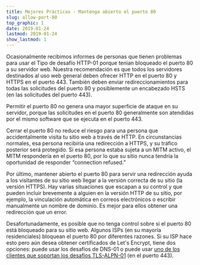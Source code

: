 ```yaml
---
title: Mejores Prácticas - Mantenga abierto el puerto 80
slug: allow-port-80
top_graphic: 1
date: 2019-01-24
lastmod: 2019-01-24
show_lastmod: 1
---
```



Ocasionalmente recibimos informes de personas que tienen problemas para usar el Tipo de desafío HTTP-01 porque tenian bloqueado el puerto 80 a su servidor web. Nuestra recomendación es que todos los servidores destinados al uso web general deben ofrecer HTTP en el puerto 80 y HTTPS en el puerto 443. También deben enviar redireccionamientos para todas las solicitudes del puerto 80 y posiblemente un encabezado HSTS (en las solicitudes del puerto 443).

Permitir el puerto 80 no genera una mayor superficie de ataque en su servidor, porque las solicitudes en el puerto 80 generalmente son atendidas por el mismo software que se ejecuta en el puerto 443.

Cerrar el puerto 80 no reduce el riesgo para una persona que accidentalmente visita tu sitio web a través de HTTP. En circunstancias normales, esa persona recibiría una redirección a HTTPS, y su tráfico posterior será protegido. Si esa persona estaba sujeta a un MITM activo, el MITM respondería en el puerto 80, por lo que su sitio nunca tendría la oportunidad de responder “connection refused.”

Por último, mantener abierto el puerto 80 para servir una redirección ayuda a los visitantes de su sitio web llegar a la versión correcta de su sitio (la versión HTTPS). Hay varias situaciones que escapan a su control y que pueden incluir brevemente a alguien en la versión HTTP de su sitio, por ejemplo, la vinculación automática en correos electrónicos o escribir manualmente un nombre de dominio. Es mejor para ellos obtener una redirección que un error.

Desafortunadamente, es posible que no tenga control sobre si el puerto 80 está bloqueado para su sitio web. Algunos ISPs (en su mayoría residenciales) bloquean el puerto 80 por diferentes razones. Si su ISP hace esto pero aún desea obtener certificados de Let's Encrypt, tiene dos opciones: puede usar los desafíos de DNS-01 o puede usar [uno de los clientes que soportan los desafíos TLS-ALPN-01](https://community.letsencrypt.org/t/which-client-support-tls-alpn-challenge/75859/2) (en el puerto 443).
